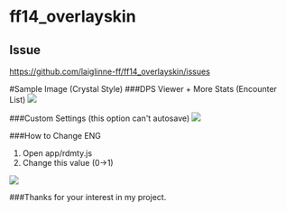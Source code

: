 # ff14_overlayskin
## Issue
https://github.com/laiglinne-ff/ff14_overlayskin/issues

#Sample Image (Crystal Style)
###DPS Viewer + More Stats (Encounter List)
![](https://github.com/laiglinne-ff/ff14_overlayskin/blob/master/images/preview_1.PNG?raw=true)

###Custom Settings (this option can't autosave)
![](https://raw.githubusercontent.com/laiglinne-ff/ff14_overlayskin/695478d937b88692fa42df48c0cc19b95a7187e2/images/preview_2.PNG)

###How to Change ENG
1. Open app/rdmty.js
2. Change this value (0->1)

![](https://raw.githubusercontent.com/laiglinne-ff/ff14_overlayskin/695478d937b88692fa42df48c0cc19b95a7187e2/images/setting_0.PNG)

###Thanks for your interest in my project.
